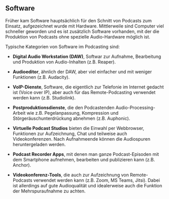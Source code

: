 ## Software

Früher kam Software hauptsächlich für den Schnitt von Podcasts zum Einsatz, aufgezeichnet wurde mit Hardware. Mittlerweile sind Computer viel schneller geworden und es ist zusätzlich Software vorhanden, mit der die Produktion von Podcasts ohne spezielle Audio-Hardware möglich ist.

Typische Kategorien von Software im Podcasting sind:

- **Digital Audio Workstation (DAW)**, Softwar zur Aufnahme, Bearbeitung und Produktion von Audio-Inhalten (z.B. Reaper).

- **Audioeditor**, ähnlich der DAW, aber viel einfacher und mit weniger Funktionen (z.B. Audacity).

- **VoIP-Dienste**, Software, die eigentlich zur Telefonie im Internet gedacht ist (Voice over IP), aber auch für das Remote-Podcasting verwendet werden kann (z.B. Studiolink).

- **Postproduktionsdienste**, die den Podcastenden Audio-Processing-Arbeit wie z.B. Pegelanpassung, Kompression und Störgeräuschunterdrückung abnehmen (z.B. Auphonic).

- **Virtuelle Podcast Studios** bieten die Einwahl per Webbrowser, Funktionen zur Aufzeichnung, Chat und teilweise auch Videokonferenzen. Nach Aufnahmeende können die Audiospuren heruntergeladen werden.

- **Podcast Recorder Apps**, mit denen man ganze Podcast-Episoden mit dem Smartphone aufnehmen, bearbeiten und publizieren kann (z.B. Anchor).

- **Videokonferenz-Tools**, die auch zur Aufzeichnung von Remote-Podcasts verwendet werden kann (z.B. Zoom, MS Teams, Jitsi). Dabei ist allerdings auf gute Audioqualität und idealerweise auch die Funktion der Mehrspuraufnahme zu achten.
